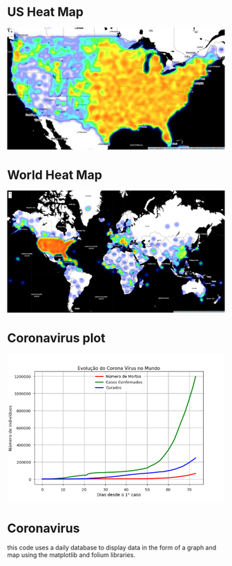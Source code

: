 # US Heat Map
![us_map](images/us_heat_map.png)
# World Heat Map
![world_map](images/world_heat_map.png)
# Coronavirus plot
![plot](images/corona_plot.png)

# Coronavirus
this code uses a daily database to display data in the form of a graph and map using the matplotlib and folium libraries.
